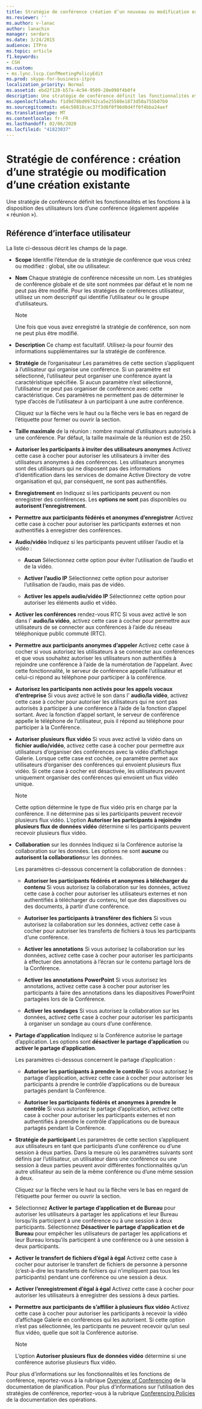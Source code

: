 ```yaml
---
title: Stratégie de conférence création d’un nouveau ou modification existante
ms.reviewer: ''
ms.author: v-lanac
author: lanachin
manager: serdars
ms.date: 3/24/2015
audience: ITPro
ms.topic: article
f1.keywords:
- CSH
ms.custom:
- ms.lync.lscp.ConfMeetingPolicyEdit
ms.prod: skype-for-business-itpro
localization_priority: Normal
ms.assetid: ebd2f120-b57a-4c94-9509-20e098f4b0f4
description: Une stratégie de conférence définit les fonctionnalités et les fonctions à la disposition des utilisateurs lors d’une conférence (également appelée « réunion »).
ms.openlocfilehash: f1d9d78bd99742ca5e25580e1873d50a755b07b9
ms.sourcegitcommit: e64c50818cac37f3d6f0f96d0d4ff0f4bba24aef
ms.translationtype: MT
ms.contentlocale: fr-FR
ms.lasthandoff: 02/06/2020
ms.locfileid: "41823037"
---
```

# <a name="conferencing-policy-create-new-or-edit-existing"></a>Stratégie de conférence : création d’une stratégie ou modification d’une création existante

Une stratégie de conférence définit les fonctionnalités et les fonctions à la disposition des utilisateurs lors d’une conférence (également appelée « réunion »).

## <a name="ui-reference"></a>Référence d’interface utilisateur

La liste ci-dessous décrit les champs de la page.

- **Scope** Identifie l’étendue de la stratégie de conférence que vous créez ou modifiez : global, site ou utilisateur.

- **Nom** Chaque stratégie de conférence nécessite un nom. Les stratégies de conférence globale et de site sont nommées par défaut et le nom ne peut pas être modifié. Pour les stratégies de conférences utilisateur, utilisez un nom descriptif qui identifie l’utilisateur ou le groupe d’utilisateurs.

    > [!NOTE]
    > Une fois que vous avez enregistré la stratégie de conférence, son nom ne peut plus être modifié.

- **Description** Ce champ est facultatif. Utilisez-la pour fournir des informations supplémentaires sur la stratégie de conférence.

- **Stratégie** de l’organisateur Les paramètres de cette section s’appliquent à l’utilisateur qui organise une conférence. Si un paramètre est sélectionné, l’utilisateur peut organiser une conférence ayant la caractéristique spécifiée. Si aucun paramètre n’est sélectionné, l’utilisateur ne peut pas organiser de conférence avec cette caractéristique. Ces paramètres ne permettent pas de déterminer le type d’accès de l’utilisateur à un participant à une autre conférence.

    Cliquez sur la flèche vers le haut ou la flèche vers le bas en regard de l’étiquette pour fermer ou ouvrir la section.

- **Taille maximale** de la réunion : nombre maximal d’utilisateurs autorisés à une conférence. Par défaut, la taille maximale de la réunion est de 250.

- **Autoriser les participants à inviter des utilisateurs anonymes** Activez cette case à cocher pour autoriser les utilisateurs à inviter des utilisateurs anonymes à des conférences. Les utilisateurs anonymes sont des utilisateurs qui ne disposent pas des informations d’identification dans les services de domaine Active Directory de votre organisation et qui, par conséquent, ne sont pas authentifiés.

- **Enregistrement** en Indiquez si les participants peuvent ou non enregistrer des conférences. Les **options ne sont** pas disponibles ou **autorisent l’enregistrement**.

- **Permettre aux participants fédérés et anonymes d’enregistrer** Activez cette case à cocher pour autoriser les participants externes et non authentifiés à enregistrer des conférences.

- **Audio/vidéo** Indiquez si les participants peuvent utiliser l’audio et la vidéo :

  - **Aucun** Sélectionnez cette option pour éviter l’utilisation de l’audio et de la vidéo.

  - **Activer l’audio IP** Sélectionnez cette option pour autoriser l’utilisation de l’audio, mais pas de vidéo.

  - **Activer les appels audio/vidéo IP** Sélectionnez cette option pour autoriser les éléments audio et vidéo.

- **Activer les conférences** rendez-vous RTC Si vous avez activé le son dans l' **audio/la vidéo**, activez cette case à cocher pour permettre aux utilisateurs de se connecter aux conférences à l’aide du réseau téléphonique public commuté (RTC).

- **Permettre aux participants anonymes d’appeler** Activez cette case à cocher si vous autorisez les utilisateurs à se connecter aux conférences et que vous souhaitez autoriser les utilisateurs non authentifiés à rejoindre une conférence à l’aide de la numérotation de l’appelant. Avec cette fonctionnalité, le serveur de conférence appelle l’utilisateur et celui-ci répond au téléphone pour participer à la conférence.

- **Autorisez les participants non activés pour les appels vocaux d’entreprise** Si vous avez activé le son dans l' **audio/la vidéo**, activez cette case à cocher pour autoriser les utilisateurs qui ne sont pas autorisés à participer à une conférence à l’aide de la fonction d’appel sortant. Avec la fonction d’appel sortant, le serveur de conférence appelle le téléphone de l’utilisateur, puis il répond au téléphone pour participer à la Conférence.

- **Autoriser plusieurs flux vidéo** Si vous avez activé la vidéo dans un **fichier audio/vidéo**, activez cette case à cocher pour permettre aux utilisateurs d’organiser des conférences avec la vidéo d’affichage Galerie. Lorsque cette case est cochée, ce paramètre permet aux utilisateurs d’organiser des conférences qui envoient plusieurs flux vidéo. Si cette case à cocher est désactivée, les utilisateurs peuvent uniquement organiser des conférences qui envoient un flux vidéo unique.

    > [!NOTE]
    > Cette option détermine le type de flux vidéo pris en charge par la conférence. Il ne détermine pas si les participants peuvent recevoir plusieurs flux vidéo. L’option **Autoriser les participants à rejoindre plusieurs flux de données vidéo** détermine si les participants peuvent recevoir plusieurs flux vidéo.

- **Collaboration** sur les données Indiquez si la Conférence autorise la collaboration sur les données. Les options ne sont **aucune** ou **autorisent la collaboration**sur les données.

    Les paramètres ci-dessous concernent la collaboration de données :

  - **Autoriser les participants fédérés et anonymes à télécharger du contenu** Si vous autorisez la collaboration sur les données, activez cette case à cocher pour autoriser les utilisateurs externes et non authentifiés à télécharger du contenu, tel que des diapositives ou des documents, à partir d’une conférence.

  - **Autoriser les participants à transférer des fichiers** Si vous autorisez la collaboration sur les données, activez cette case à cocher pour autoriser les transferts de fichiers à tous les participants d’une conférence.

  - **Activer les annotations** Si vous autorisez la collaboration sur les données, activez cette case à cocher pour autoriser les participants à effectuer des annotations à l’écran sur le contenu partagé lors de la Conférence.

  - **Activer les annotations PowerPoint** Si vous autorisez les annotations, activez cette case à cocher pour autoriser les participants à faire des annotations dans les diapositives PowerPoint partagées lors de la Conférence.

  - **Activer les sondages** Si vous autorisez la collaboration sur les données, activez cette case à cocher pour autoriser les participants à organiser un sondage au cours d’une conférence.

- **Partage d’application** Indiquez si la Conférence autorise le partage d’application. Les options sont **désactiver le partage d’application** ou **activer le partage d’application**.

    Les paramètres ci-dessous concernent le partage d’application :

  - **Autoriser les participants à prendre le contrôle** Si vous autorisez le partage d’application, activez cette case à cocher pour autoriser les participants à prendre le contrôle d’applications ou de bureaux partagés pendant la Conférence.

  - **Autoriser les participants fédérés et anonymes à prendre le contrôle** Si vous autorisez le partage d’application, activez cette case à cocher pour autoriser les participants externes et non authentifiés à prendre le contrôle d’applications ou de bureaux partagés pendant la Conférence.

- **Stratégie de participant** Les paramètres de cette section s’appliquent aux utilisateurs en tant que participants d’une conférence ou d’une session à deux parties. Dans la mesure où les paramètres suivants sont définis par l’utilisateur, un utilisateur dans une conférence ou une session à deux parties peuvent avoir différentes fonctionnalités qu’un autre utilisateur au sein de la même conférence ou d’une même session à deux.

    Cliquez sur la flèche vers le haut ou la flèche vers le bas en regard de l’étiquette pour fermer ou ouvrir la section.

- Sélectionnez **Activer le partage d’application et de Bureau** pour autoriser les utilisateurs à partager les applications et leur Bureau lorsqu’ils participent à une conférence ou à une session à deux participants. Sélectionnez **Désactiver le partage d’application et de Bureau** pour empêcher les utilisateurs de partager les applications et leur Bureau lorsqu’ils participent à une conférence ou à une session à deux participants.

- **Activer le transfert de fichiers d’égal à égal** Activez cette case à cocher pour autoriser le transfert de fichiers de personne à personne (c’est-à-dire les transferts de fichiers qui n’impliquent pas tous les participants) pendant une conférence ou une session à deux.

- **Activer l’enregistrement d’égal à égal** Activez cette case à cocher pour autoriser les utilisateurs à enregistrer des sessions à deux parties.

- **Permettre aux participants de s’affilier à plusieurs flux vidéo** Activez cette case à cocher pour autoriser les participants à recevoir la vidéo d’affichage Galerie en conférences qui les autorisent. Si cette option n’est pas sélectionnée, les participants ne peuvent recevoir qu’un seul flux vidéo, quelle que soit la Conférence autorise.

    > [!NOTE]
    > L’option **Autoriser plusieurs flux de données vidéo** détermine si une conférence autorise plusieurs flux vidéo.

Pour plus d’informations sur les fonctionnalités et les fonctions de conférence, reportez-vous à la rubrique [Overview of Conferencing](https://technet.microsoft.com/library/5bb90e69-3d4f-4d59-a1ee-2550de84439f.aspx) de la documentation de planification. Pour plus d’informations sur l’utilisation des stratégies de conférence, reportez-vous à la rubrique [Conferencing Policies](https://technet.microsoft.com/library/8f92eb7c-ee66-4df6-a726-4bff93b122cb.aspx) de la documentation des opérations.


